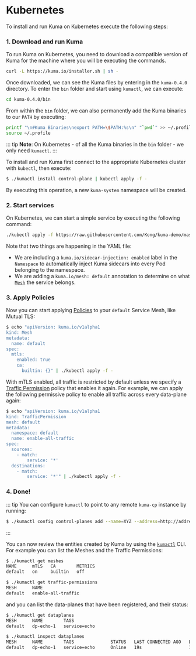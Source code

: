# Kubernetes

To install and run Kuma on Kubernetes execute the following steps:

### 1. Download and run Kuma

To run Kuma on Kubernetes, you need to download a compatible version of Kuma for the machine where you will be executing the commands.

```sh
curl -L https://kuma.io/installer.sh | sh -
```

Once downloaded, we can see the Kuma files by entering in the `kuma-0.4.0` directory. To enter the `bin` folder and start using `kumactl`, we can execute:

```sh
cd kuma-0.4.0/bin
```

From within the `bin` folder, we can also permanently add the Kuma binaries to our `PATH` by executing:

```sh
printf "\n#Kuma Binaries\nexport PATH=\$PATH:%s\n" "`pwd`" >> ~/.profile && \
source ~/.profile
```

::: tip
**Note**: On Kubernetes - of all the Kuma binaries in the `bin` folder - we only need `kumactl`.
:::

To install and run Kuma first connect to the appropriate Kubernetes cluster with `kubectl`, then execute:

```sh
$ ./kumactl install control-plane | kubectl apply -f -
```

By executing this operation, a new `kuma-system` namespace will be created.

### 2. Start services

On Kubernetes, we can start a simple service by executing the following command:

```sh
./kubectl apply -f https://raw.githubusercontent.com/Kong/kuma-demo/master/kubernetes/kuma-demo-aio.yaml
```

Note that two things are happening in the YAML file:

* We are including a `kuma.io/sidecar-injection: enabled` label in the `Namespace` to automatically inject Kuma sidecars into every Pod belonging to the namespace.
* We are adding a `kuma.io/mesh: default` annotation to determine on what [`Mesh`](../../policies/mesh) the service belongs.

### 3. Apply Policies

Now you can start applying [Policies](../../policies/introduction) to your `default` Service Mesh, like Mutual TLS:

```sh
$ echo "apiVersion: kuma.io/v1alpha1
kind: Mesh
metadata:
  name: default
spec:
  mtls:
    enabled: true
    ca:
      builtin: {}" | ./kubectl apply -f -
```

With mTLS enabled, all traffic is restricted by default unless we specify a [Traffic Permission](../../policies/traffic-permissions) policy that enables it again. For example, we can apply the following permissive policy to enable all traffic across every data-plane again:

```sh
$ echo "apiVersion: kuma.io/v1alpha1
kind: TrafficPermission
mesh: default
metadata:
  namespace: default
  name: enable-all-traffic
spec:
  sources:
    - match:
        service: '*'
  destinations:
    - match:
        service: '*'" | ./kubectl apply -f -
```

### 4. Done!

::: tip
You can configure `kumactl` to point to any remote `kuma-cp` instance by running:

```sh
$ ./kumactl config control-planes add --name=XYZ --address=http://address.to.kuma:5681
```
:::

You can now review the entities created by Kuma by using the [`kumactl`](../../documentation/kumactl) CLI. For example you can list the Meshes and the Traffic Permissions:

```sh
$ ./kumactl get meshes
NAME      mTLS   CA        METRICS
default   on     builtin   off

$ ./kumactl get traffic-permissions
MESH      NAME
default   enable-all-traffic
```

and you can list the data-planes that have been registered, and their status:

```sh
$ ./kumactl get dataplanes
MESH      NAME        TAGS
default   dp-echo-1   service=echo

$ ./kumactl inspect dataplanes
MESH      NAME        TAGS              STATUS   LAST CONNECTED AGO   LAST UPDATED AGO   TOTAL UPDATES   TOTAL ERRORS
default   dp-echo-1   service=echo      Online   19s                  18s                2               0
```